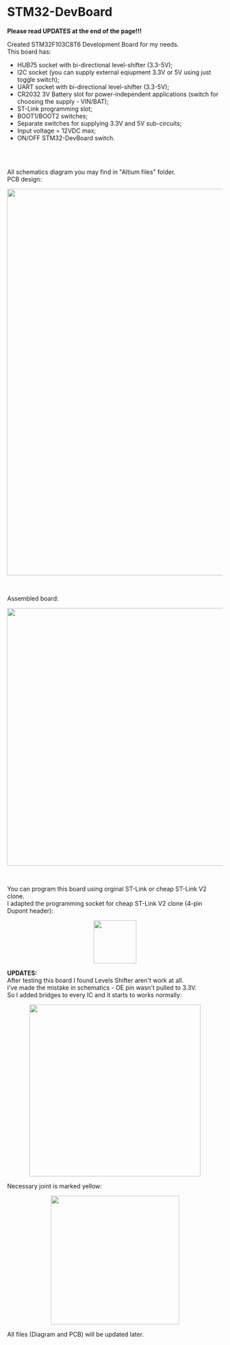 <h1> STM32-DevBoard </h1>

**Please read UPDATES at the end of the page!!!**

Created STM32F103C8T6 Development Board for my needs. </br>
This board has: 
- HUB75 socket with bi-directional level-shifter (3.3-5V);
- I2C socket (you can supply external eqiupment 3.3V or 5V using just toggle switch);
- UART socket with bi-directional level-shifter (3.3-5V);
- CR2032 3V Battery slot for power-independent applications (switch for choosing the supply - VIN/BAT);
- ST-Link programming slot;
- BOOT1/BOOT2 switches;
- Separate switches for supplying 3.3V and 5V sub-circuits;
- Input voltage = 12VDC max;
- ON/OFF STM32-DevBoard switch.

</br>
</br>

All schematics diagram you may find in "Altium files" folder.</br>
PCB design:

<p align="center">	
<img src="https://github.com/user-attachments/assets/1282fa50-2c25-4574-9022-c07fc5852c16" width="900">	
</p>
</br>

Assembled board:

<p align="center">	
<img src="https://github.com/user-attachments/assets/c23e6f0f-43f9-4065-9673-1c09a3788498" width="600">	
</p>
</br>

You can program this board using orginal ST-Link or cheap ST-Link V2 clone. </br>
I adapted the programming socket for cheap ST-Link V2 clone (4-pin Dupont header):
</br>

<p align="center">	
<img src="https://github.com/user-attachments/assets/72423224-f90e-4e23-b368-7f83fefd008d" width="100">	
</p>

**UPDATES:** </br>
After testing this board I found Levels Shifter aren't work at all. </br>
I've made the mistake in schematics - OE pin wasn't pulled to 3.3V. </br>
So I added bridges to every IC and it starts to works normally:

<p align="center">	
<img src="https://github.com/user-attachments/assets/c86bc300-1c7a-442f-8cd6-eedd97c046ab" width="400">	
</p>

Necessary joint is marked yellow:
<p align="center">	
<img src="https://github.com/user-attachments/assets/3f4ed5eb-e77c-4c08-a20b-006b7cb3ec3a" width="300">	
</p>

All files (Diagram and PCB) will be updated later.
